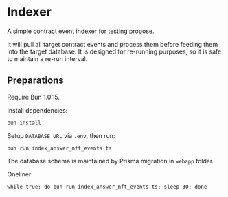 # Indexer

A simple contract event indexer for testing propose.

It will pull all target contract events and process them before feeding them into the target database. It is designed for re-running purposes, so it is safe to maintain a re-run interval.

## Preparations

Require Bun 1.0.15.

Install dependencies:

```shell
bun install
```

Setup `DATABASE_URL` via `.env`, then run:

```shell
bun run index_answer_nft_events.ts
```

The database schema is maintained by Prisma migration in `webapp` folder.

Oneliner:

```shell
while true; do bun run index_answer_nft_events.ts; sleep 30; done
```
